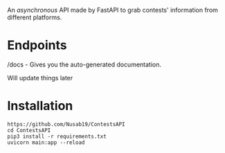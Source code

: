 
An *asynchronous* API made by FastAPI to grab contests' information from different platforms.

# Endpoints
/docs - Gives you the auto-generated documentation.


Will update things later


# Installation

```
https://github.com/Nusab19/ContestsAPI
cd ContestsAPI
pip3 install -r requirements.txt
uvicorn main:app --reload
```

